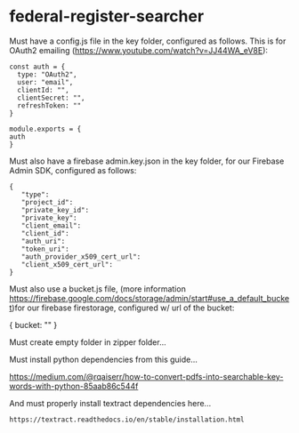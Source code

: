# federal-register-searcher
Must have a config.js file in the key folder, configured as follows. This is for OAuth2 emailing (https://www.youtube.com/watch?v=JJ44WA_eV8E):

    const auth = {
      type: "OAuth2",
      user: "email",
      clientId: "",
      clientSecret: "",
      refreshToken: ""
    }

    module.exports = {
    auth
    }

Must also have a firebase admin.key.json in the key folder, for our Firebase Admin SDK, configured as follows:

    {
       "type":
       "project_id":
       "private_key_id":
       "private_key":
       "client_email":
       "client_id":
       "auth_uri":
       "token_uri":
       "auth_provider_x509_cert_url":
       "client_x509_cert_url":
    }

Must also use a bucket.js file, (more information https://firebase.google.com/docs/storage/admin/start#use_a_default_bucket)for our firebase firestorage, configured w/ url of the bucket:

{
  bucket: ""
}

Must create empty folder in zipper folder...

Must install python dependencies from this guide...

  https://medium.com/@rqaiserr/how-to-convert-pdfs-into-searchable-key-words-with-python-85aab86c544f

And must properly install textract dependencies here...

    https://textract.readthedocs.io/en/stable/installation.html